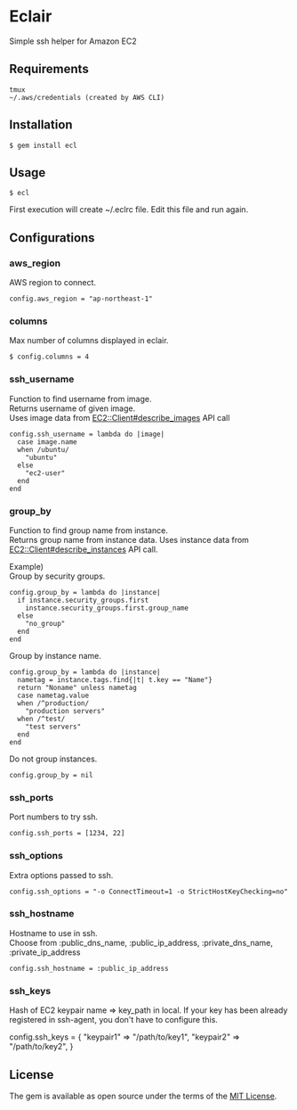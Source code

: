 # Eclair

Simple ssh helper for Amazon EC2

## Requirements
    
    tmux
    ~/.aws/credentials (created by AWS CLI)

## Installation

    $ gem install ecl

## Usage

    $ ecl

First execution will create ~/.eclrc file. Edit this file and run again.

## Configurations

### aws_region

AWS region to connect.

	config.aws_region = "ap-northeast-1"

### columns

Max number of columns displayed in eclair.

	$ config.columns = 4

### ssh_username 

Function to find username from image.  
Returns username of given image.  
Uses image data from [EC2::Client#describe_images](https://docs.aws.amazon.com/AWSRubySDK/latest/AWS/EC2/Client.html#describe_images-instance_method) API call

	config.ssh_username = lambda do |image|
	  case image.name
	  when /ubuntu/
	    "ubuntu"
	  else
	    "ec2-user"
	  end
	end

### group_by

Function to find group name from instance.  
Returns group name from instance data.
Uses instance data from [EC2::Client#describe_instances](https://docs.aws.amazon.com/AWSRubySDK/latest/AWS/EC2/Client.html#describe_instances-instance_method) API call.

Example)  
Group by security groups.  

	config.group_by = lambda do |instance|
	  if instance.security_groups.first
	    instance.security_groups.first.group_name
	  else
	    "no_group"
	  end
	end

Group by instance name.

	config.group_by = lambda do |instance|
	  nametag = instance.tags.find{|t| t.key == "Name"}
	  return "Noname" unless nametag
	  case nametag.value
	  when /^production/
	    "production servers"
	  when /^test/
	    "test servers"
	  end
	end

Do not group instances.
	
	config.group_by = nil


### ssh_ports
Port numbers to try ssh.  

	config.ssh_ports = [1234, 22]


### ssh_options
Extra options passed to ssh.

	config.ssh_options = "-o ConnectTimeout=1 -o StrictHostKeyChecking=no"

### ssh_hostname
Hostname to use in ssh.  
Choose from :public_dns_name, :public_ip_address, :private_dns_name, :private_ip_address
	
	config.ssh_hostname = :public_ip_address


### ssh_keys
Hash of EC2 keypair name => key_path in local.
If your key has been already registered in ssh-agent, you don't have to configure this.

  config.ssh_keys = {
    "keypair1" => "/path/to/key1",
    "keypair2" => "/path/to/key2",
  }

## License

The gem is available as open source under the terms of the [MIT License](http://opensource.org/licenses/MIT).

